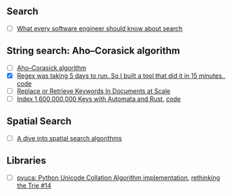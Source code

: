 ## Search
- [ ] [What every software engineer should know about search](https://tinyurl.com/y8y7xbmu)

## String search: Aho–Corasick algorithm
- [ ] [Aho–Corasick algorithm](https://en.wikipedia.org/wiki/Aho%E2%80%93Corasick_algorithm)
- [x] [Regex was taking 5 days to run. So I built a tool that did it in 15 minutes.](https://medium.freecodecamp.org/regex-was-taking-5-days-flashtext-does-it-in-15-minutes-55f04411025f), [code](https://github.com/vi3k6i5/flashtext#references)  
- [ ] [Replace or Retrieve Keywords In Documents at Scale](https://arxiv.org/pdf/1711.00046.pdf)
- [ ] [Index 1,600,000,000 Keys with Automata and Rust](http://blog.burntsushi.net/transducers/), [code](https://github.com/BurntSushi/aho-corasick)

## Spatial Search
- [ ] [A dive into spatial search algorithms](https://blog.mapbox.com/a-dive-into-spatial-search-algorithms-ebd0c5e39d2a)

## Libraries

- [ ] [pyuca: Python Unicode Collation Algorithm implementation](https://github.com/jtauber/pyuca/issues/14), [rethinking the Trie #14](https://github.com/jtauber/pyuca)

